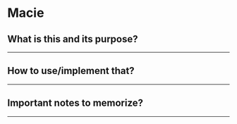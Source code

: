 # Macie

## What is this and its purpose?

---

## How to use/implement that?

---

## Important notes to memorize?

---
